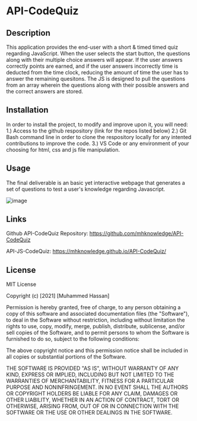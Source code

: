 # API-CodeQuiz

## Description

This application provides the end-user with a short & timed timed quiz regarding JavaScript.  When the user selects the start button, the questions along with their multiple choice answers will appear.  If the user answers correctly points are earned, and if the user answers incorrectly time is deducted from the time clock, reducing the amount of time the user has to answer the remaining quesitons.  The JS is designed to pull the questions from an array wherein the questions along with their possible answers and the correct answers are stored.

## Installation

In order to install the project, to modify and improve upon it, you will need:
1.) Access to the github respository (link for the repos listed below)
2.) Git Bash command line in order to clone the respository locally for any intented contributions to improve the code.
3.) VS Code or any environment of your choosing for html, css and js file manipulation.

## Usage

The final deliverable is an basic yet interactive webpage that generates a set of questions to test a user's knowledge regarding Javascript.

![image](https://user-images.githubusercontent.com/79174643/112763574-01713580-8fd3-11eb-9024-b402abe9fb85.png)

## Links
Github API-CodeQuiz Repository: https://github.com/mhknowledge/API-CodeQuiz

API-JS-CodeQuiz: https://mhknowledge.github.io/API-CodeQuiz/

## License
MIT License

Copyright (c) [2021] [Muhammed Hassan]

Permission is hereby granted, free of charge, to any person obtaining a copy
of this software and associated documentation files (the "Software"), to deal
in the Software without restriction, including without limitation the rights
to use, copy, modify, merge, publish, distribute, sublicense, and/or sell
copies of the Software, and to permit persons to whom the Software is
furnished to do so, subject to the following conditions:

The above copyright notice and this permission notice shall be included in all
copies or substantial portions of the Software.

THE SOFTWARE IS PROVIDED "AS IS", WITHOUT WARRANTY OF ANY KIND, EXPRESS OR
IMPLIED, INCLUDING BUT NOT LIMITED TO THE WARRANTIES OF MERCHANTABILITY,
FITNESS FOR A PARTICULAR PURPOSE AND NONINFRINGEMENT. IN NO EVENT SHALL THE
AUTHORS OR COPYRIGHT HOLDERS BE LIABLE FOR ANY CLAIM, DAMAGES OR OTHER
LIABILITY, WHETHER IN AN ACTION OF CONTRACT, TORT OR OTHERWISE, ARISING FROM,
OUT OF OR IN CONNECTION WITH THE SOFTWARE OR THE USE OR OTHER DEALINGS IN THE
SOFTWARE.



